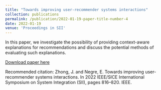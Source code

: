 ```yaml
---
title: "Towards improving user-recommender systems interactions"
collection: publications
permalink: /publication/2022-01-19-paper-title-number-4
date: 2022-01-19
venue: 'Proceedings in SII'
---
```

In this paper, we investigate the possibility of providing context-aware explanations for recommendations and discuss the potential methods of evaluating such explanations.

[Download paper here](https://ieeexplore.ieee.org/abstract/document/9708869)

Recommended citation: Zhong, J. and Negre, E. Towards improving user-recommender systems interactions. In 2022 IEEE/SICE International Symposium on System Integration (SII), pages 816–820. IEEE.
